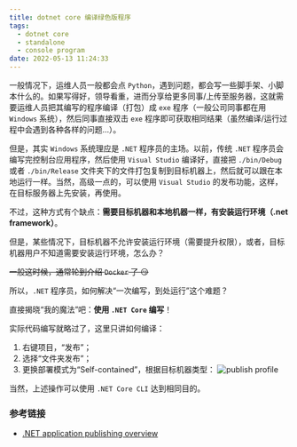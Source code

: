 ```yaml
---
title: dotnet core 编译绿色版程序
tags:
  - dotnet core
  - standalone
  - console program
date: 2022-05-13 11:24:33
---
```


一般情况下，运维人员一般都会点 `Python`，遇到问题，都会写一些脚手架、小脚本什么的。如果写得好，领导看重，进而分享给更多同事/上传至服务器，这就需要运维人员把其编写的程序编译（打包）成 `exe` 程序（一般公司同事都在用 `Windows` 系统），然后同事直接双击 `exe` 程序即可获取相同结果（虽然编译/运行过程中会遇到各种各样的问题…）。

但是，其实 `Windows` 系统理应是 `.NET` 程序员的主场。以前，传统 `.NET` 程序员会编写完控制台应用程序，然后使用 `Visual Studio` 编译好，直接把 `./bin/Debug` 或者 `./bin/Release` 文件夹下的文件打包复制到目标机器上，然后就可以跟在本地运行一样。当然，高级一点的，可以使用 `Visual Studio` 的发布功能，这样，在目标服务器上先安装，再使用。

不过，这种方式有个缺点：**需要目标机器和本地机器一样，有安装运行环境（.net framework）**。

但是，某些情况下，目标机器不允许安装运行环境（需要提升权限），或者，目标机器用户不知道需要安装运行环境，怎么办？

~~一般这时候，通常轮到介绍 `Docker` 了 😏~~

所以，`.NET` 程序员，如何解决“一次编写，到处运行”这个难题？

直接揭晓“我的魔法”吧：**使用 `.NET Core` 编写**！

实际代码编写就略过了，这里只讲如何编译：

1. 右键项目，“发布”；
2. 选择“文件夹发布”；
3. 更换部署模式为“Self-contained”，根据目标机器类型<ZLink link="https://docs.microsoft.com/en-us/dotnet/core/deploying/deploy-with-vs?tabs=vs156"/>：
![publish profile](/img/dotnet-core-build-standalone-executable-program/publish_profile.png)

当然，上述操作可以使用 `.NET Core CLI` 达到相同目的<ZLink link="https://docs.microsoft.com/en-us/dotnet/core/tools/dotnet-publish"/>。

### 参考链接

- [.NET application publishing overview](https://docs.microsoft.com/en-us/dotnet/core/deploying/)
